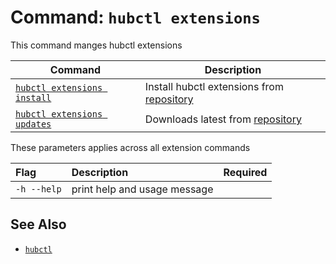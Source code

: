 # Command: `hubctl extensions`

This command manges hubctl extensions

| Command   | Description
| --------- | ---------
| [`hubctl extensions install`](../hubctl-extensions-install) | Install hubctl extensions from [repository](https://github.com/epam/hub-extensions) |
| [`hubctl extensions updates`](../hubctl-extensions-install) | Downloads latest from [repository](https://github.com/epam/hub-extensions) |

These parameters applies across all extension commands

| Flag   | Description | Required
| :-------- | :-------- | :-: |
| `-h --help` | print help and usage message | |

## See Also

* [`hubctl`](../../cli)

